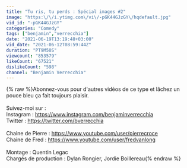 ```yaml
---
title: "Tu ris, tu perds : Spécial images #2"
image: "https:\/\/i.ytimg.com\/vi\/-pGK44GJzGY\/hqdefault.jpg"
vid_id: "-pGK44GJzGY"
categories: "Comedy"
tags: ["benjamin","verrecchia"]
date: "2021-06-19T13:19:48+03:00"
vid_date: "2021-06-12T08:59:44Z"
duration: "PT9M50S"
viewcount: "853579"
likeCount: "67521"
dislikeCount: "598"
channel: "Benjamin Verrecchia"
---
```

{% raw %}Abonnez-vous pour d'autres vidéos de ce type et lâchez un pouce bleu ça fait toujours plaisir. <br /><br />Suivez-moi sur : <br />Instagram : <a rel="nofollow" target="blank" href="https://www.instagram.com/benjaminverrecchia">https://www.instagram.com/benjaminverrecchia</a><br />Twitter : <a rel="nofollow" target="blank" href="https://twitter.com/bverrecchia">https://twitter.com/bverrecchia</a><br /><br />Chaine de Pierre : <a rel="nofollow" target="blank" href="https://www.youtube.com/user/pierrecroce">https://www.youtube.com/user/pierrecroce</a><br />Chaine de Fred : <a rel="nofollow" target="blank" href="https://www.youtube.com/user/fredvanlong">https://www.youtube.com/user/fredvanlong</a><br /><br />Montage : Quentin Legac<br />Chargés de production : Dylan Rongier, Jordie Boillereau{% endraw %}
